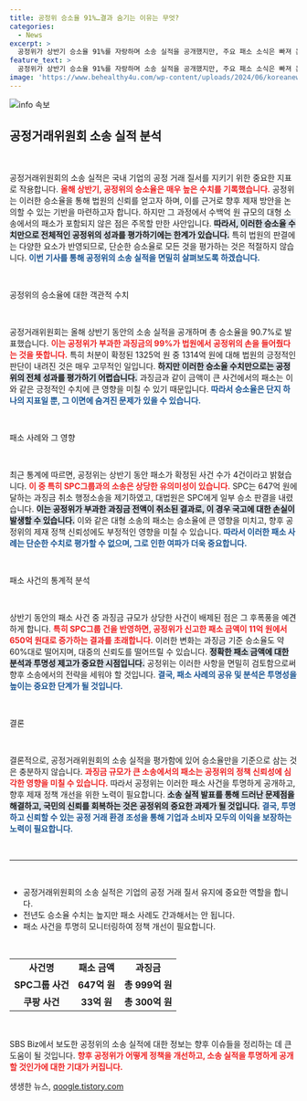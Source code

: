 ```yaml
---
title: 공정위 승소율 91%…결과 숨기는 이유는 무엇?
categories:
  - News
excerpt: >
  공정위가 상반기 승소율 91%를 자랑하며 소송 실적을 공개했지만, 주요 패소 소식은 빠져 논란이 일고 있습니다. 과징금 600억 원대 사건의 패소까지 포함되면 승소율은 급락하는데요. 공정위의 진짜 모습은 과연?
feature_text: >
  공정위가 상반기 승소율 91%를 자랑하며 소송 실적을 공개했지만, 주요 패소 소식은 빠져 논란이 일고 있습니다. 과징금 600억 원대 사건의 패소까지 포함되면 승소율은 급락하는데요. 공정위의 진짜 모습은 과연?
image: 'https://www.behealthy4u.com/wp-content/uploads/2024/06/koreanews.jpg'
---
```


<p><img src="https://www.behealthy4u.com/wp-content/uploads/2024/06/koreanews.jpg" alt="info 속보" /></p>

<h2 data-ke-size="size26">공정거래위원회 소송 실적 분석</h2>

<p data-ke-size="size16">&nbsp;</p>

<p>공정거래위원회의 소송 실적은 국내 기업의 공정 거래 질서를 지키기 위한 중요한 지표로 작용합니다. <b><span style="color: #ee2323;">올해 상반기, 공정위의 승소율은 매우 높은 수치를 기록했습니다.</span></b> 공정위는 이러한 승소율을 통해 법원의 신뢰를 얻고자 하며, 이를 근거로 향후 제재 방안을 논의할 수 있는 기반을 마련하고자 합니다. 하지만 그 과정에서 수백억 원 규모의 대형 소송에서의 패소가 포함되지 않은 점은 주목할 만한 사안입니다. <b><span style="background-color: #21538527;">따라서, 이러한 승소율 수치만으로 전체적인 공정위의 성과를 평가하기에는 한계가 있습니다.</span></b> 특히 법원의 판결에는 다양한 요소가 반영되므로, 단순한 승소율로 모든 것을 평가하는 것은 적절하지 않습니다. <b><span style="color: #1a5490;">이번 기사를 통해 공정위의 소송 실적을 면밀히 살펴보도록 하겠습니다.</span></b></p>

<p data-ke-size="size16">&nbsp;</p>

<p>공정위의 승소율에 대한 객관적 수치</p>

<p data-ke-size="size16">&nbsp;</p>

<p>공정거래위원회는 올해 상반기 동안의 소송 실적을 공개하며 총 승소율을 90.7%로 발표했습니다. <b><span style="color: #ee2323;">이는 공정위가 부과한 과징금의 99%가 법원에서 공정위의 손을 들어줬다는 것을 뜻합니다.</span></b> 특히 처분이 확정된 1325억 원 중 1314억 원에 대해 법원의 긍정적인 판단이 내려진 것은 매우 고무적인 일입니다. <b><span style="background-color: #21538527;">하지만 이러한 승소율 수치만으로는 공정위의 전체 성과를 평가하기 어렵습니다.</span></b> 과징금과 같이 금액이 큰 사건에서의 패소는 이와 같은 긍정적인 수치에 큰 영향을 미칠 수 있기 때문입니다. <b><span style="color: #1a5490;">따라서 승소율은 단지 하나의 지표일 뿐, 그 이면에 숨겨진 문제가 있을 수 있습니다.</span></b></p>

<p data-ke-size="size16">&nbsp;</p>

<p>패소 사례와 그 영향</p>

<p data-ke-size="size16">&nbsp;</p>

<p>최근 통계에 따르면, 공정위는 상반기 동안 패소가 확정된 사건 수가 4건이라고 밝혔습니다. <b><span style="color: #ee2323;">이 중 특히 SPC그룹과의 소송은 상당한 유의미성이 있습니다.</span></b> SPC는 647억 원에 달하는 과징금 취소 행정소송을 제기하였고, 대법원은 SPC에게 일부 승소 판결을 내렸습니다. <b><span style="background-color: #21538527;">이는 공정위가 부과한 과징금 전액이 취소된 결과로, 이 경우 국고에 대한 손실이 발생할 수 있습니다.</span></b> 이와 같은 대형 소송의 패소는 승소율에 큰 영향을 미치고, 향후 공정위의 제재 정책 신뢰성에도 부정적인 영향을 미칠 수 있습니다. <b><span style="color: #1a5490;">따라서 이러한 패소 사례는 단순한 수치로 평가할 수 없으며, 그로 인한 여파가 더욱 중요합니다.</span></b></p>

<p data-ke-size="size16">&nbsp;</p>

<p>패소 사건의 통계적 분석</p>

<p data-ke-size="size16">&nbsp;</p>

<p>상반기 동안의 패소 사건 중 과징금 규모가 상당한 사건이 배제된 점은 그 후폭풍을 예견하게 합니다. <b><span style="color: #ee2323;">특히 SPC그룹 건을 반영하면, 공정위가 신고한 패소 금액이 11억 원에서 650억 원대로 증가하는 결과를 초래합니다.</span></b> 이러한 변화는 과징금 기준 승소율도 약 60%대로 떨어지며, 대중의 신뢰도를 떨어뜨릴 수 있습니다. <b><span style="background-color: #21538527;">정확한 패소 금액에 대한 분석과 투명성 제고가 중요한 시점입니다.</span></b> 공정위는 이러한 사항을 면밀히 검토함으로써 향후 소송에서의 전략을 세워야 할 것입니다.  <b><span style="color: #1a5490;">결국, 패소 사례의 공유 및 분석은 투명성을 높이는 중요한 단계가 될 것입니다.</span></b></p>

<p data-ke-size="size16">&nbsp;</p>

<p>결론</p>

<p data-ke-size="size16">&nbsp;</p>

<p>결론적으로, 공정거래위원회의 소송 실적을 평가함에 있어 승소율만을 기준으로 삼는 것은 충분하지 않습니다. <b><span style="color: #ee2323;">과징금 규모가 큰 소송에서의 패소는 공정위의 정책 신뢰성에 심각한 영향을 미칠 수 있습니다.</span></b> 따라서 공정위는 이러한 패소 사건을 투명하게 공개하고, 향후 제재 정책 개선을 위한 노력이 필요합니다. <b><span style="background-color: #21538527;">소송 실적 발표를 통해 드러난 문제점을 해결하고, 국민의 신뢰를 회복하는 것은 공정위의 중요한 과제가 될 것입니다.</span></b> <b><span style="color: #1a5490;">결국, 투명하고 신뢰할 수 있는 공정 거래 환경 조성을 통해 기업과 소비자 모두의 이익을 보장하는 노력이 필요합니다.</span></b></p>

<p data-ke-size="size16">&nbsp;</p> 

<hr />

<p data-ke-size="size16">&nbsp;</p>

<ul>
  <li>공정거래위원회의 소송 실적은 기업의 공정 거래 질서 유지에 중요한 역할을 합니다.</li>
  <li>전년도 승소율 수치는 높지만 패소 사례도 간과해서는 안 됩니다.</li>
  <li>패소 사건을 투명히 모니터링하여 정책 개선이 필요합니다.</li>
</ul>

<p data-ke-size="size16">&nbsp;</p>

<table>
  <tr>
    <td style="text-align: center; height: 17px;"><b>사건명</b></td>
    <td style="text-align: center; height: 17px;"><b>패소 금액</b></td>
    <td style="text-align: center; height: 17px;"><b>과징금</b></td>
  </tr>
  <tr>
    <td style="text-align: center; height: 17px;"><b>SPC그룹 사건</b></td>
    <td style="text-align: center; height: 17px;"><b>647억 원</b></td>
    <td style="text-align: center; height: 17px;"><b>총 999억 원</b></td>
  </tr>
  <tr>
    <td style="text-align: center; height: 17px;"><b>쿠팡 사건</b></td>
    <td style="text-align: center; height: 17px;"><b>33억 원</b></td>
    <td style="text-align: center; height: 17px;"><b>총 300억 원</b></td>
  </tr>
</table>  

<p data-ke-size="size16">&nbsp;</p>

<p>SBS Biz에서 보도한 공정위의 소송 실적에 대한 정보는 향후 이슈들을 정리하는 데 큰 도움이 될 것입니다. <b><span style="color: #ee2323;">향후 공정위가 어떻게 정책을 개선하고, 소송 실적을 투명하게 공개할 것인가에 대한 기대가 커집니다.</span></b> </p>
생생한 뉴스, <a href="https://qoogle.tistory.com" rel="dofollow">qoogle.tistory.com</a>


